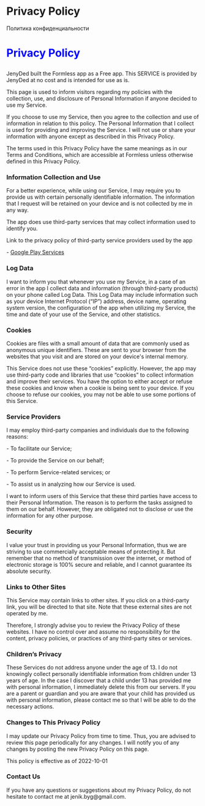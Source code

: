 # Privacy Policy
Политика конфиденциальности

<h1 style = "color: blue"><p>Privacy Policy</p></h1>
<p>JenyDed built the Formless app as a Free app. This SERVICE is provided by JenyDed at no cost and is intended for use as is.</p>
<p>This page is used to inform visitors regarding my policies with the collection, use, and disclosure of Personal Information if anyone decided to use my Service.</p>
<p>If you choose to use my Service, then you agree to the collection and use of information in relation to this policy. The Personal Information that I collect is used for providing and improving the Service. I will not use or share your information with anyone except as described in this Privacy Policy. </p>
<p>The terms used in this Privacy Policy have the same meanings as in our Terms and Conditions, which are accessible at Formless unless otherwise defined in this Privacy Policy. </p>
<p><h3>Information Collection and Use</h3></p>
<p>For a better experience, while using our Service, I may require you to provide us with certain personally identifiable information. The information that I request will be retained on your device and is not collected by me in any way. </p>
<p>The app does use third-party services that may collect information used to identify you. </p>
<p>Link to the privacy policy of third-party service providers used by the app</p>
<p>- <a href=https://policies.google.com/privacy target=_blank”>Google Play Services </a></p>
<p><h3>Log Data</h3></p>
<p>I want to inform you that whenever you use my Service, in a case of an error in the app I collect data and information (through third-party products) on your phone called Log Data. This Log Data may include information such as your device Internet Protocol (“IP”) address, device name, operating system version, the configuration of the app when utilizing my Service, the time and date of your use of the Service, and other statistics. </p>
<p><h3>Cookies</h3></p>
<p>Cookies are files with a small amount of data that are commonly used as anonymous unique identifiers. These are sent to your browser from the websites that you visit and are stored on your device's internal memory. </p>
<p>This Service does not use these “cookies” explicitly. However, the app may use third-party code and libraries that use “cookies” to collect information and improve their services. You have the option to either accept or refuse these cookies and know when a cookie is being sent to your device. If you choose to refuse our cookies, you may not be able to use some portions of this Service. </p>
<p><h3>Service Providers</h3></p>
<p>I may employ third-party companies and individuals due to the following reasons: </p>
<p>- To facilitate our Service; </p>
<p>- To provide the Service on our behalf; </p>
<p>- To perform Service-related services; or</p>
<p>- To assist us in analyzing how our Service is used. </p>
<p>I want to inform users of this Service that these third parties have access to their Personal Information. The reason is to perform the tasks assigned to them on our behalf. However, they are obligated not to disclose or use the information for any other purpose. </p>
<p><h3>Security</h3></p>
<p>I value your trust in providing us your Personal Information, thus we are striving to use commercially acceptable means of protecting it. But remember that no method of transmission over the internet, or method of electronic storage is 100% secure and reliable, and I cannot guarantee its absolute security. </p>
<p><h3>Links to Other Sites</h3></p>
<p>This Service may contain links to other sites. If you click on a third-party link, you will be directed to that site. Note that these external sites are not operated by me. </p> <p>Therefore, I strongly advise you to review the Privacy Policy of these websites. I have no control over and assume no responsibility for the content, privacy policies, or practices of any third-party sites or services. </p>
<p><h3>Children’s Privacy</h3></p>
<p>These Services do not address anyone under the age of 13. I do not knowingly collect personally identifiable information from children under 13 years of age. In the case I discover that a child under 13 has provided me with personal information, I immediately delete this from our servers. If you are a parent or guardian and you are aware that your child has provided us with personal information, please contact me so that I will be able to do the necessary actions. </p>
<p><h3>Changes to This Privacy Policy</h3></p>
<p>I may update our Privacy Policy from time to time. Thus, you are advised to review this page periodically for any changes. I will notify you of any changes by posting the new Privacy Policy on this page. </p>
<p>This policy is effective as of 2022-10-01</p>
<p><h3>Contact Us</h3></p>
<p>If you have any questions or suggestions about my Privacy Policy, do not hesitate to contact me at jenik.byg@gmail.com. </p>
